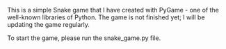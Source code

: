This is a simple Snake game that I have created with PyGame - one of the well-known libraries of Python. The game is not finished yet; I will be updating the game regularly.

To start the game, please run the snake_game.py file.

